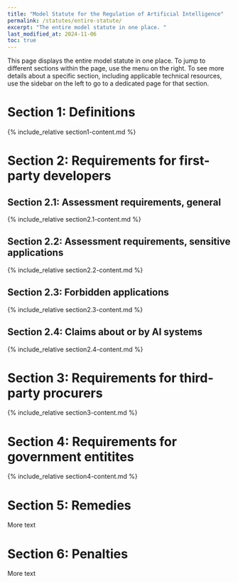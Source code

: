 ```yaml
---
title: "Model Statute for the Regulation of Artificial Intelligence"
permalink: /statutes/entire-statute/
excerpt: "The entire model statute in one place. "
last_modified_at: 2024-11-06
toc: true
---
```


This page displays the entire model statute in one place. To jump to different sections within the page, use the menu on the right. 
To see more details about a specific section, including applicable technical resources, use the sidebar on the left to go to a dedicated page
for that section. 

# Section 1: Definitions

{% include_relative section1-content.md %}

# Section 2: Requirements for first-party developers

## Section 2.1: Assessment requirements, general

{% include_relative section2.1-content.md %}

## Section 2.2: Assessment requirements, sensitive applications

{% include_relative section2.2-content.md %}

## Section 2.3: Forbidden applications

{% include_relative section2.3-content.md %}

## Section 2.4: Claims about or by AI systems

{% include_relative section2.4-content.md %}

# Section 3: Requirements for third-party procurers

{% include_relative section3-content.md %}

# Section 4: Requirements for government entitites

{% include_relative section4-content.md %}

# Section 5: Remedies

More text

# Section 6: Penalties

More text

